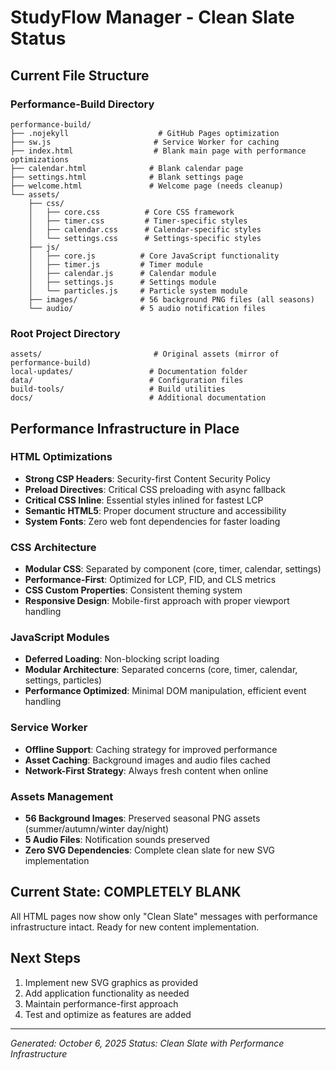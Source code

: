 # StudyFlow Manager - Clean Slate Status

## Current File Structure

### Performance-Build Directory
```
performance-build/
├── .nojekyll                    # GitHub Pages optimization
├── sw.js                       # Service Worker for caching
├── index.html                  # Blank main page with performance optimizations
├── calendar.html              # Blank calendar page
├── settings.html              # Blank settings page
├── welcome.html               # Welcome page (needs cleanup)
└── assets/
    ├── css/
    │   ├── core.css          # Core CSS framework
    │   ├── timer.css         # Timer-specific styles
    │   ├── calendar.css      # Calendar-specific styles
    │   └── settings.css      # Settings-specific styles
    ├── js/
    │   ├── core.js          # Core JavaScript functionality
    │   ├── timer.js         # Timer module
    │   ├── calendar.js      # Calendar module
    │   ├── settings.js      # Settings module
    │   └── particles.js     # Particle system module
    ├── images/              # 56 background PNG files (all seasons)
    └── audio/               # 5 audio notification files
```

### Root Project Directory
```
assets/                         # Original assets (mirror of performance-build)
local-updates/                 # Documentation folder
data/                          # Configuration files
build-tools/                   # Build utilities
docs/                          # Additional documentation
```

## Performance Infrastructure in Place

### HTML Optimizations
- **Strong CSP Headers**: Security-first Content Security Policy
- **Preload Directives**: Critical CSS preloading with async fallback
- **Critical CSS Inline**: Essential styles inlined for fastest LCP
- **Semantic HTML5**: Proper document structure and accessibility
- **System Fonts**: Zero web font dependencies for faster loading

### CSS Architecture  
- **Modular CSS**: Separated by component (core, timer, calendar, settings)
- **Performance-First**: Optimized for LCP, FID, and CLS metrics
- **CSS Custom Properties**: Consistent theming system
- **Responsive Design**: Mobile-first approach with proper viewport handling

### JavaScript Modules
- **Deferred Loading**: Non-blocking script loading
- **Modular Architecture**: Separated concerns (core, timer, calendar, settings, particles)
- **Performance Optimized**: Minimal DOM manipulation, efficient event handling

### Service Worker
- **Offline Support**: Caching strategy for improved performance
- **Asset Caching**: Background images and audio files cached
- **Network-First Strategy**: Always fresh content when online

### Assets Management
- **56 Background Images**: Preserved seasonal PNG assets (summer/autumn/winter day/night)
- **5 Audio Files**: Notification sounds preserved
- **Zero SVG Dependencies**: Complete clean slate for new SVG implementation

## Current State: COMPLETELY BLANK

All HTML pages now show only "Clean Slate" messages with performance infrastructure intact. Ready for new content implementation.

## Next Steps
1. Implement new SVG graphics as provided
2. Add application functionality as needed
3. Maintain performance-first approach
4. Test and optimize as features are added

---
*Generated: October 6, 2025*
*Status: Clean Slate with Performance Infrastructure*